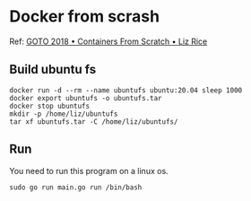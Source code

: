 Docker from scrash
===

Ref: [GOTO 2018 • Containers From Scratch • Liz Rice](https://www.youtube.com/watch?v=8fi7uSYlOdc&list=PL5qwDrGb9lUpT10QLdaEZXMM9b_abBc3T&index=2)

## Build ubuntu fs

```
docker run -d --rm --name ubuntufs ubuntu:20.04 sleep 1000
docker export ubuntufs -o ubuntufs.tar
docker stop ubuntufs
mkdir -p /home/liz/ubuntufs
tar xf ubuntufs.tar -C /home/liz/ubuntufs/
```

## Run

You need to run this program on a linux os.

```
sudo go run main.go run /bin/bash
```
